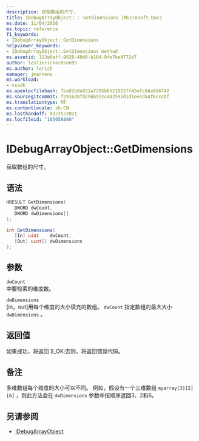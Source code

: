 ```yaml
---
description: 获取数组的尺寸。
title: IDebugArrayObject：： GetDimensions |Microsoft Docs
ms.date: 11/04/2016
ms.topic: reference
f1_keywords:
- IDebugArrayObject::GetDimensions
helpviewer_keywords:
- IDebugArrayObject::GetDimensions method
ms.assetid: 113e0aff-9028-49d6-b104-9fe7be4772d7
author: leslierichardson95
ms.author: lerich
manager: jmartens
ms.workload:
- vssdk
ms.openlocfilehash: 7ba82b8a921a7295b6521622ff45efc84a9b6742
ms.sourcegitcommit: f2916d8fd296b92cc402597d1d1eecda4f6cccbf
ms.translationtype: MT
ms.contentlocale: zh-CN
ms.lasthandoff: 03/25/2021
ms.locfileid: "105058880"
---
```

# <a name="idebugarrayobjectgetdimensions"></a>IDebugArrayObject::GetDimensions
获取数组的尺寸。

## <a name="syntax"></a>语法

```cpp
HRESULT GetDimensions( 
   DWORD dwCount,
   DWORD dwDimensions[]
);
```

```csharp
int GetDimensions(
   [In] uint    dwCount,
   [Out] uint[] dwDimensions
);
```

## <a name="parameters"></a>参数
`dwCount`\
中要检索的维度数。

`dwDimensions`\
[in，out]用每个维度的大小填充的数组。 `dwCount` 指定数组的最大大小 `dwDimensions` 。

## <a name="return-value"></a>返回值
 如果成功，将返回 S_OK;否则，将返回错误代码。

## <a name="remarks"></a>备注
 多维数组每个维度的大小可以不同。 例如，假设有一个三维数组 `myarray[3][2][6]` ，则此方法会在 `dwDimensions` 参数中按顺序返回3、2和6。

## <a name="see-also"></a>另请参阅
- [IDebugArrayObject](../../../extensibility/debugger/reference/idebugarrayobject.md)
